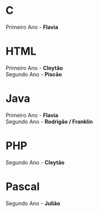 # C

Primeiro Ano - <b> Flavia </b>

# HTML

Primeiro Ano - <b> Cleytão </b> <br>
Segundo Ano - <b> Piscão </b> 

# Java

Primeiro Ano - <b> Flavia </b> <br> 
Segundo Ano - <b> Rodrigão / Franklin </b>

# PHP

Segundo Ano - <b> Cleytão </b>

# Pascal

Segundo Ano - <b> Julião </b>

